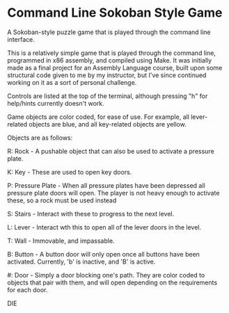 # Command Line Sokoban Style Game
A Sokoban-style puzzle game that is played through the command line interface. 

This is a relatively simple game that is played through the command line, programmed in x86 assembly, and compiled using Make. It was initially made as a final project for an Assembly Language course, built upon some structural code given to me by my instructor, but I've since continued working on it as a sort of personal challenge. 


Controls are listed at the top of the terminal, although pressing "h" for help/hints currently doesn't work.

Game objects are color coded, for ease of use. For example, all lever-related objects are blue, and all key-related objects are yellow.


Objects are as follows:

R: Rock - A pushable object that can also be used to activate a pressure plate.

K: Key - These are used to open key doors.

P: Pressure Plate - When all pressure plates have been depressed all pressure plate doors will open. The player is not heavy enough to activate these, so a rock must be used instead

S: Stairs - Interact with these to progress to the next level. 

L: Lever - Interact wth this to open all of the lever doors in the level.

T: Wall - Immovable, and impassable.

B: Button - A button door will only open once all buttons have been activated. Currently, 'b' is inactive, and 'B' is active.

#: Door - Simply a door blocking one's path. They are color coded to objects that pair with them, and will open depending on the requirements for each door.

DIE

